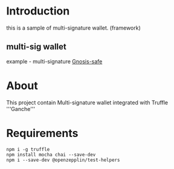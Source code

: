 # Introduction 
this is a sample of multi-signature wallet. (framework)
## multi-sig wallet
example - multi-signature [Gnosis-safe](https://gnosis-safe.io/)
# About
This project contain Multi-signature wallet integrated with Truffle '''Ganche'''

# Requirements

```
npm i -g truffle 
npm install mocha chai --save-dev
npm i --save-dev @openzepplin/test-helpers

```


